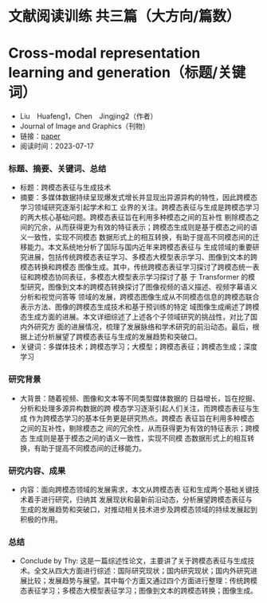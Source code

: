 # 文献阅读训练 共三篇（大方向/篇数）
# Cross-modal representation learning and generation（标题/关键词）
- Liu　Huafeng1，Chen　Jingjing2（作者）
- Journal of Image and Graphics（刊物）
- 链接：[paper](https://github.com/ZYJ-Group/Tanghy/blob/main/1-Literature/%E8%B7%A8%E6%A8%A1%E6%80%81%E8%A1%A8%E5%BE%81%E4%B8%8E%E7%94%9F%E6%88%90%E6%8A%80%E6%9C%AF_%E5%88%98%E5%8D%8E%E5%B3%B0.pdf)
- 阅读时间：2023-07-17

### 标题、摘要、关键词、总结
- 标题：跨模态表征与生成技术
- 摘要：多媒体数据持续呈现爆发式增长并显现出异源异构的特性，因此跨模态学习领域研究逐渐引起学术和工 业界的关注。跨模态表征与生成是跨模态学习的两大核心基础问题。跨模态表征旨在利用多种模态之间的互补性 剔除模态之间的冗余，从而获得更为有效的特征表示；跨模态生成则是基于模态之间的语义一致性，实现不同模态 数据形式上的相互转换，有助于提高不同模态间的迁移能力。本文系统地分析了国际与国内近年来跨模态表征与 生成领域的重要研究进展，包括传统跨模态表征学习、多模态大模型表示学习、图像到文本的跨模态转换和跨模态 图像生成。其中，传统跨模态表征学习探讨了跨模态统一表征和跨模态协同表征，多模态大模型表示学习探讨了基 于 Transformer 的模型研究，图像到文本的跨模态转换探讨了图像视频的语义描述、视频字幕语义分析和视觉问答等 领域的发展，跨模态图像生成从不同模态信息的跨模态联合表示方法、图像的跨模态生成技术和基于预训练的特定 域图像生成阐述了跨模态生成方面的进展。本文详细综述了上述各个子领域研究的挑战性，对比了国内外研究方 面的进展情况，梳理了发展脉络和学术研究的前沿动态。最后，根据上述分析展望了跨模态表征与生成的发展趋势和突破口。
- 关键词：多媒体技术；跨模态学习；大模型；跨模态表征；跨模态生成；深度学习

### 研究背景
- 大背景：随着视频、图像和文本等不同类型媒体数据的 日益增长，旨在挖掘、分析和处理多源异构数据的跨 模态学习逐渐引起人们关注，而跨模态表征与生成 作为跨模态学习的基本任务更是研究热点。跨模态 表征旨在利用多种模态之间的互补性，剔除模态之 间的冗余性，从而获得更为有效的特征表示；跨模态 生成则是基于模态之间的语义一致性，实现不同模 态数据形式上的相互转换，有助于提高不同模态间的迁移能力。

### 研究内容、成果
- 内容：面向跨模态领域的发展需求，本文从跨模态表 征和生成两个基础关键技术着手进行研究，归纳其 发展现状和最新前沿动态，分析展望跨模态表征与 生成的发展趋势和突破口，对推动相关技术进步及跨模态领域的持续发展起到积极的作用。

### 总结 
- Conclude by Thy: 这是一篇综述性论文，主要讲了关于跨模态表征与生成技术。全文从四大方面进行综述：国际研究现状；国内研究现状；国内外研究进展比较；发展趋势与展望。其中每个方面又通过四个方面进行整理：传统跨模态表征学习；多模态大模型表征学习；图像到文本的跨模态转换；图像生成。



